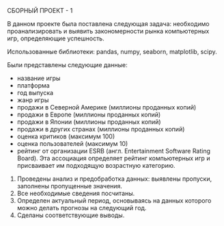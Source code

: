 СБОРНЫЙ ПРОЕКТ - 1

В данном проекте была поставлена следующая задача:
необходимо проанализировать и выявить закономерности рынка компьютерных игр, определяющие успешность.

Использованные библиотеки:
pandas, numpy, seaborn, matplotlib, scipy.

Были представлены следующие данные:
- название игры
- платформа
- год выпуска
- жанр игры
- продажи в Северной Америке (миллионы проданных копий)
- продажи в Европе (миллионы проданных копий)
- продажи в Японии (миллионы проданных копий)
- продажи в других странах (миллионы проданных копий)
- оценка критиков (максимум 100)
- оценка пользователей (максимум 10)
- рейтинг от организации ESRB (англ. Entertainment Software Rating Board). Эта ассоциация определяет рейтинг компьютерных игр и присваивает им подходящую возрастную категорию.

1. Проведены анализ и предобработка данных: выявлены пропуски, заполнены пропущенные значения.  
2. Все необходимые сведения посчитаны.
3. Определен актуальный период, основываясь на данных которого можно делать прогнозы на следующий год.
4. Сделаны соответствующие выводы.
